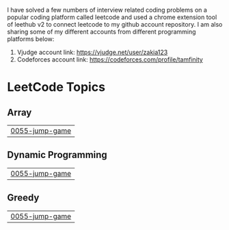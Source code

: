 I have solved a few numbers of interview related coding problems on a popular coding platform called leetcode and used a chrome extension tool of leethub v2 to connect leetcode to my github account repository. I am also sharing some of my different accounts from different programming platforms below: 
1. Vjudge account link: https://vjudge.net/user/zakia123
2. Codeforces account link: https://codeforces.com/profile/tamfinity

<!---LeetCode Topics Start-->
# LeetCode Topics
## Array
|  |
| ------- |
| [0055-jump-game](https://github.com/zakia1by0/beginning_coding_prep/tree/master/0055-jump-game) |
## Dynamic Programming
|  |
| ------- |
| [0055-jump-game](https://github.com/zakia1by0/beginning_coding_prep/tree/master/0055-jump-game) |
## Greedy
|  |
| ------- |
| [0055-jump-game](https://github.com/zakia1by0/beginning_coding_prep/tree/master/0055-jump-game) |
<!---LeetCode Topics End-->